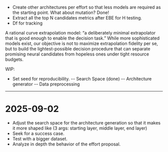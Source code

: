 - Create other architectures per effort so that less models are required as the starting point. What about mutation? Done!
- Extract all the top N candidates metrics after EBE for H testing.
- Df for tracking

A rational curve extrapolation model:
“a deliberately minimal extrapolator that is good enough to enable the decision task.”
While more sophisticated models exist, our objective is not to maximize extrapolation fidelity per se, but to build the lightest-possible decision procedure that can separate promising neural candidates from hopeless ones under tight resource budgets.

WIP:
- Set seed for reproducibility. 
-- Search Space (done)
-- Architecture generator
-- Data preprocessing


----------------------------------------------------------------------------
# 2025-09-02
- Adjust the search space for the architecture generation so that it makes it more shaped like (3 args: starting layer, middle layer, end layer)
- Seek for a success case.
- Test with a bigger dataset.
- Analyze in depth the behavior of the effort proposal.
